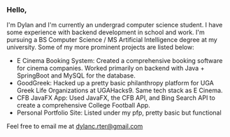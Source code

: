 ### Hello,

I'm Dylan and I'm currently an undergrad computer science student. I have some experience with backend development in school and work. I'm pursuing a BS Computer Science / MS Artificial Intelligence degree at my university. Some of my more prominent projects are listed below:

- E Cinema Booking System: Created a comprehensive booking software for cinema companies. Worked primarily on backend with Java + SpringBoot and MySQL for the database.
- GoodGreek: Hacked up a pretty basic philanthropy platform for UGA Greek Life Organizations at UGAHacks9. Same tech stack as E Cinema.
- CFB JavaFX App: Used JavaFX, the CFB API, and Bing Search API to create a comprehensive College Football App.
- Personal Portfolio Site: Listed under my pfp, pretty basic but functional

Feel free to email me at dylanc.rter@gmail.com

<!---
dylancrter/dylancrter is a ✨ special ✨ repository because its `README.md` (this file) appears on your GitHub profile.
You can click the Preview link to take a look at your changes.
--->
